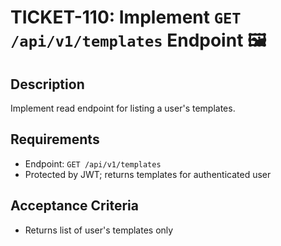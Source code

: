 # TICKET-110: Implement `GET /api/v1/templates` Endpoint 🖼️

## Description
Implement read endpoint for listing a user's templates.

## Requirements
- Endpoint: `GET /api/v1/templates`
- Protected by JWT; returns templates for authenticated user

## Acceptance Criteria
- Returns list of user's templates only 